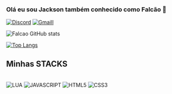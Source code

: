 ### Olá eu sou  Jackson também conhecido como Falcão 👋
[![Discord](https://img.shields.io/badge/Discord-7289DA?style=for-the-badge&logo=discord&logoColor=white)](https://discord.gg/ufxfSTNY)
[![Gmaill](https://img.shields.io/badge/Gmail-D14836?style=for-the-badge&logo=gmail&logoColor=white)](falcaovortex73@gmail.com)



![Falcao GitHub stats](https://github-readme-stats.vercel.app/api?username=Falcao-vortex&show_icons=true&theme=radical)

[![Top Langs](https://github-readme-stats.vercel.app/api/top-langs/?username=Falcao-vortex&layout=donut)](https://github.com/Falcao-vortex/github-readme-stats)

## Minhas STACKS


<div style="display: inline_block"><br/>
<img align="center" alt="LUA" src="https://img.shields.io/badge/Lua-2C2D72?style=for-the-badge&logo=lua&logoColor=white"/>
<img align="center" alt="JAVASCRIPT" src="https://img.shields.io/badge/JavaScript-F7DF1E?style=for-the-badge&logo=javascript&logoColor=black"/>
<img align="center" alt="HTML5" src="https://img.shields.io/badge/HTML5-E34F26?style=for-the-badge&logo=html5&logoColor=white"/>
<img align="center" alt="CSS3" src="https://img.shields.io/badge/CSS3-1572B6?style=for-the-badge&logo=css3&logoColor=white"/>

</div>

